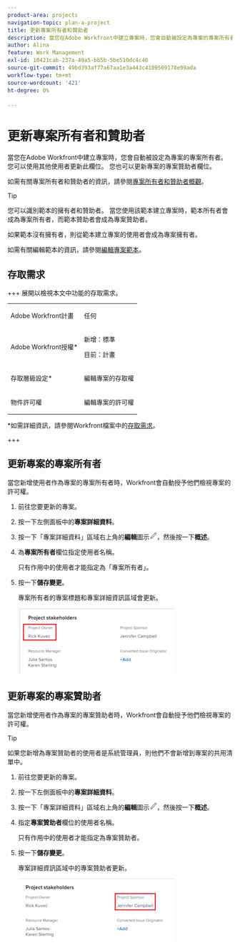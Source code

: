 ```yaml
---
product-area: projects
navigation-topic: plan-a-project
title: 更新專案所有者和贊助者
description: 當您在Adobe Workfront中建立專案時，您會自動被設定為專案的專案所有者。 您可以使用其他使用者更新此欄位。 您也可以更新專案的專案贊助者欄位。
author: Alina
feature: Work Management
exl-id: 10421cab-237a-49a5-bb5b-5be510dc4c46
source-git-commit: 49bd393af77a67aa1e3a443c4189569178e99ada
workflow-type: tm+mt
source-wordcount: '421'
ht-degree: 0%

---
```



# 更新專案所有者和贊助者

<!--Audited: 07/2024-->

當您在Adobe Workfront中建立專案時，您會自動被設定為專案的專案所有者。 您可以使用其他使用者更新此欄位。 您也可以更新專案的專案贊助者欄位。

如需有關專案所有者和贊助者的資訊，請參閱[專案所有者和贊助者概觀](../../../manage-work/projects/planning-a-project/project-owners-and-sponsors.md)。

>[!TIP]
>
>您可以識別範本的擁有者和贊助者。 當您使用該範本建立專案時，範本所有者會成為專案所有者，而範本贊助者會成為專案贊助者。
>
>如果範本沒有擁有者，則從範本建立專案的使用者會成為專案擁有者。
>
>如需有關編輯範本的資訊，請參閱[編輯專案範本](../../../manage-work/projects/create-and-manage-templates/edit-templates.md)。

## 存取需求

<!--drafted for P&P:

<table style="table-layout:auto"> 
 <col> 
 <col> 
 <tbody> 
  <tr> 
   <td role="rowheader">Adobe Workfront plan*</td> 
   <td> <p>Any</p> <p>  </p> </td> 
  </tr> 
  <tr> 
   <td role="rowheader">Adobe Workfront license*</td> 
   <td> <p>Current license: Standard </p> 
   Or
   <p>Legacy license: Plan </p> 
   </td> 
  </tr> 
  <tr> 
   <td role="rowheader">Access level configurations*</td> 
   <td> <p>Edit access to Projects</p> <p><b>NOTE</b>
   
   If you still don't have access, ask your Workfront administrator if they set additional restrictions in your access level. For information on how a Workfront administrator can modify your access level, see <a href="../../../administration-and-setup/add-users/configure-and-grant-access/create-modify-access-levels.md" class="MCXref xref">Create or modify custom access levels</a>.</p> </td> 
  </tr> 
  <tr> 
   <td role="rowheader">Object permissions</td> 
   <td> <p>Edit permissions to a project</p> <p>For information on requesting additional access, see <a href="../../../workfront-basics/grant-and-request-access-to-objects/request-access.md" class="MCXref xref">Request access to objects </a>.</p> </td> 
  </tr> 
 </tbody> 
</table>
-->

+++ 展開以檢視本文中功能的存取需求。

<table style="table-layout:auto"> 
 <col> 
 <col> 
 <tbody> 
  <tr> 
   <td role="rowheader">Adobe Workfront計畫</td> 
   <td> <p>任何</p> <p>  </p> </td> 
  </tr> 
  <tr> 
   <td role="rowheader">Adobe Workfront授權*</td> 
   <td><p>新增：標準</p> 
   <p>目前：計畫 </p> </td> 
  </tr> 
  <tr> 
   <td role="rowheader">存取層級設定*</td> 
   <td> <p>編輯專案的存取權</p> </td> 
  </tr> 
  <tr> 
   <td role="rowheader">物件許可權</td> 
   <td> <p>編輯專案的許可權</p> </td> 
  </tr> 
 </tbody> 
</table>

*如需詳細資訊，請參閱Workfront檔案中的[存取需求](/help/quicksilver/administration-and-setup/add-users/access-levels-and-object-permissions/access-level-requirements-in-documentation.md)。

+++

## 更新專案的專案所有者

當您新增使用者作為專案的專案所有者時，Workfront會自動授予他們檢視專案的許可權。

1. 前往您要更新的專案。
1. 按一下左側面板中的&#x200B;**專案詳細資料**。
1. 按一下「專案詳細資料」區域右上角的&#x200B;**編輯**&#x200B;圖示![](assets/qs-edit-icon.png)，然後按一下&#x200B;**概述**。

1. 為&#x200B;**專案所有者**&#x200B;欄位指定使用者名稱。

   只有作用中的使用者才能指定為「專案所有者」。

1. 按一下&#x200B;**儲存變更**。

   專案所有者的專案標題和專案詳細資訊區域會更新。

   ![](assets/project-stakeholders-owner-highlighted-nwe-350x149.png)

## 更新專案的專案贊助者

當您新增使用者作為專案的專案贊助者時，Workfront會自動授予他們檢視專案的許可權。

>[!TIP]
>
>如果您新增為專案贊助者的使用者是系統管理員，則他們不會新增到專案的共用清單中。

1. 前往您要更新的專案。
1. 按一下左側面板中的&#x200B;**專案詳細資料**。
1. 按一下「專案詳細資料」區域右上角的&#x200B;**編輯**&#x200B;圖示![](assets/qs-edit-icon.png)，然後按一下&#x200B;**概述**。

1. 指定&#x200B;**專案贊助者**&#x200B;欄位的使用者名稱。

   只有作用中的使用者才能指定為專案贊助者。

1. 按一下&#x200B;**儲存變更**。

   專案詳細資訊區域中的專案贊助者更新。

   ![](assets/project-stakeholders-sponsor-highlighted-nwe-350x147.png)
